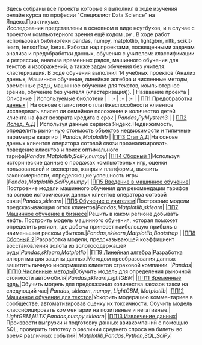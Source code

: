 Здесь собраны все проекты которые я выполнил в ходе изучения онлайн курса по професии "Специалист Data Science" на Яндекс.Практикуме.\
 Исследования представлены в основном в виде ноутбуков, и в случае с проектом компьютерного зрения ещё кодом .py .
В ходе работ использовал библиотеки pandas, numpy, matplotlib, lightgbm, nltk, scikit-learn, tensorflow, keras. Работал над проектами, посвященными задачам анализа и предобработки данных, обучения с учителем: классификации и регрессии, анализа временных рядов, машинного обучения для текстов и изображений, а также задач обучения без учителя: кластеризация.
В ходе обучения выполнил 14 учебных проектов (Анализ данных, Машинное обучение, линейная алгебра и численные методы, временные ряды, машинное обучение для текстов, компьютерное зрение, обучение без учителя (кластеризация)).
| Назваение проекта | Описание | Используемые библотеки |
| :- | :- | :- |
| [ПП1 Предобработка данных](https://github.com/Dimotey/yandex-praktikum-projects/tree/master/%D0%9F%D0%9F1%20%D0%9F%D1%80%D0%B5%D0%B4%D0%BE%D0%B1%D1%80%D0%B0%D0%B1%D0%BE%D1%82%D0%BA%D0%B0%20%D0%B4%D0%B0%D0%BD%D0%BD%D1%8B%D1%85) | На основе статистики о платёжеспособности клиентов исследовать влияет ли семейное положение и количество детей клиента на факт возврата кредита в срок | *Pandas*,*PyMystem3* |
| [ПП2 Ислед. А.Д](https://github.com/Dimotey/yandex-praktikum-projects/tree/master/%D0%9F%D0%9F2%20%D0%98%D1%81%D0%BB%D0%B5%D0%B4.%20%D0%90.%D0%94) | Используя данные сервиса Яндекс.Недвижимость, определить рыночную стоимость объектов недвижимости и типичные параметры квартир | *Pandas*,*Matplotlib* |
|[ПП3 Стат А.Д](https://github.com/Dimotey/yandex-praktikum-projects/tree/master/%D0%9F%D0%9F3%20%D0%A1%D1%82%D0%B0%D1%82%20%D0%90.%D0%94)|На основе данных клиентов оператора сотовой связи проанализировать поведение клиентов и поиск оптимального тарифа|*Pandas*,*Matplotlib*,*SciPy*,*numpy*|
|[ПП4 Сборный 1](https://github.com/Dimotey/yandex-praktikum-projects/tree/master/%D0%9F%D0%9F4%20%D0%A1%D0%B1%D0%BE%D1%80%D0%BD%D1%8B%D0%B9%201)|Используя исторические данные о продажах компьютерных игр, оценки пользователей и экспертов, жанры и платформы, выявить закономерности, определяющие успешность игры |*Pandas*,*Matplotlib*,*SciPy*,*numpy*|
|[ПП5 Введение в машинное обучение](https://github.com/Dimotey/yandex-praktikum-projects/tree/master/%D0%9F%D0%9F5%20%D0%92%D0%B2%D0%B5%D0%B4%D0%B5%D0%BD%D0%B8%D0%B5%20%D0%B2%20%D0%BC%D0%B0%D1%88%D0%B8%D0%BD%D0%BD%D0%BE%D0%B5%20%D0%BE%D0%B1%D1%83%D1%87%D0%B5%D0%BD%D0%B8%D0%B5)|Построение модели машинного обучения для рекомендации тарифов на основе исторических данных клиентов оператора сотовой связи|*Pandas*,*sklearn*|
|[ПП6 Обучение с учителем](https://github.com/Dimotey/yandex-praktikum-projects/tree/master/%D0%9F%D0%9F6%20%D0%9E%D0%B1%D1%83%D1%87%D0%B5%D0%BD%D0%B8%D0%B5%20%D1%81%20%D1%83%D1%87%D0%B8%D1%82%D0%B5%D0%BB%D0%B5%D0%BC)|Построение модели предсказывающая отток клиентов|*Pandas*,*Matplotlib*,*sklearn*|
|[ПП7 Машинное обучение в бизнесе](https://github.com/Dimotey/yandex-praktikum-projects/tree/master/%D0%9F%D0%9F7%20%D0%9C%D0%B0%D1%88%D0%B8%D0%BD%D0%BD%D0%BE%D0%B5%20%D0%BE%D0%B1%D1%83%D1%87%D0%B5%D0%BD%D0%B8%D0%B5%20%D0%B2%20%D0%B1%D0%B8%D0%B7%D0%BD%D0%B5%D1%81%D0%B5)|Решить в каком регионе добывать нефть. Построить модель машинного обучения, которая поможет определить регион, где добыча принесет наибольшую прибыль с наименьшим риском убытков.|*Pandas*,*sklearn*,*Matplotlib*,*Bootstrap* |
|[ПП8 Сборный 2](https://github.com/Dimotey/yandex-praktikum-projects/tree/master/%D0%9F%D0%9F8%20%D0%A1%D0%B1%D0%BE%D1%80%D0%BD%D1%8B%D0%B9%202)|Разработка модели, предсказывающей коэффициент восстановления золота из золотосодержащей руды|*Pandas*,*sklearn*,*Matplotlib*|
|[ПП9 Линейная алгебра](https://github.com/Dimotey/yandex-praktikum-projects/tree/master/%D0%9F%D0%9F9%20%D0%9B%D0%B8%D0%BD%D0%B5%D0%B9%D0%BD%D0%B0%D1%8F%20%D0%B0%D0%BB%D0%B3%D0%B5%D0%B1%D1%80%D0%B0)|Разработка алгоритма для защиты данных.Методом преобразования данных защитить личную информацию клиентов страховой компании. |*Pandas*|
|[ПП10 Численные методы](https://github.com/Dimotey/yandex-praktikum-projects/tree/master/%D0%9F%D0%9F10%20%D0%A7%D0%B8%D1%81%D0%BB%D0%B5%D0%BD%D0%BD%D1%8B%D0%B5%20%D0%BC%D0%B5%D1%82%D0%BE%D0%B4%D1%8B)|Обучить модель для определения рыночной стоимости автомобиля|*Pandas*,*sklearn*,*LightGBM*|
|[ПП11 Временные ряды](https://github.com/Dimotey/yandex-praktikum-projects/tree/master/%D0%9F%D0%9F11%20%D0%92%D1%80%D0%B5%D0%BC%D0%B5%D0%BD%D0%BD%D1%8B%D0%B5%20%D1%80%D1%8F%D0%B4%D1%8B)|Обучить модель для предсказания количества заказов такси на следующий час| *Pandas*, *sklearn*, *numpy*, *LightGBM*, *Matplotlib*|
|[ПП12 Машинное обучение для текстов](https://github.com/Dimotey/yandex-praktikum-projects/tree/master/%D0%9F%D0%9F12%20%D0%9C%D0%B0%D1%88%D0%B8%D0%BD%D0%BD%D0%BE%D0%B5%20%D0%BE%D0%B1%D1%83%D1%87%D0%B5%D0%BD%D0%B8%D0%B5%20%D0%B4%D0%BB%D1%8F%20%D1%82%D0%B5%D0%BA%D1%81%D1%82%D0%BE%D0%B2)|Ускорить модерацию комментариев в сообществе, автоматизировав оценку их токсичности. Обучить модель классифицировать комментарии на позитивные и негативные.| *LightGBM*,*NLTK*,*Pandas*,*numpy*,*sklearn*|
|[ПП13 Извлечение данных](https://github.com/Dimotey/yandex-praktikum-projects/tree/master/%D0%9F%D0%9F13%20%D0%98%D0%B7%D0%B2%D0%BB%D0%B5%D1%87%D0%B5%D0%BD%D0%B8%D0%B5%20%D0%B4%D0%B0%D0%BD%D0%BD%D1%8B%D1%85)|Произвести выгрузки и подготовку данных авиакомпаний с помощью SQL, проверить гипотезу о различии среднего спроса на билеты во время различных событий| *Matplotlib*,*Pandas*,*Python*,*SQL*,*SciPy*|
